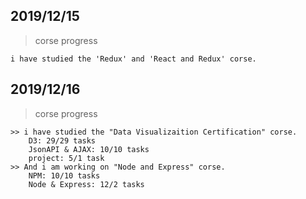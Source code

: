 ## 2019/12/15
  > corse progress
  
    i have studied the 'Redux' and 'React and Redux' corse.
## 2019/12/16
  > corse progress
  
    >> i have studied the "Data Visualizaition Certification" corse.
        D3: 29/29 tasks
        JsonAPI & AJAX: 10/10 tasks
        project: 5/1 task
    >> And i am working on "Node and Express" corse.
        NPM: 10/10 tasks
        Node & Express: 12/2 tasks
